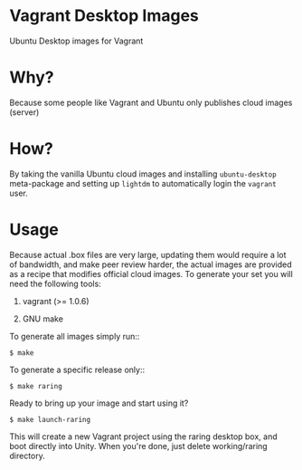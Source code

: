 Vagrant Desktop Images
======================

Ubuntu Desktop images for Vagrant


Why?
====

Because some people like Vagrant and Ubuntu only publishes cloud images (server)


How?
====

By taking the vanilla Ubuntu cloud images and installing ``ubuntu-desktop``
meta-package and setting up ``lightdm`` to automatically login the ``vagrant``
user.

Usage
=====

Because actual .box files are very large, updating them would require a lot of
bandwidth, and make peer review harder, the actual images are provided as a
recipe that modifies official cloud images. To generate your set you will need
the following tools:

1) vagrant (>= 1.0.6)

2) GNU make

To generate all images simply run::

    $ make

To generate a specific release only::

    $ make raring

Ready to bring up your image and start using it?

    $ make launch-raring

This will create a new Vagrant project using the raring desktop box,
and boot directly into Unity. When you're done, just delete working/raring directory.
